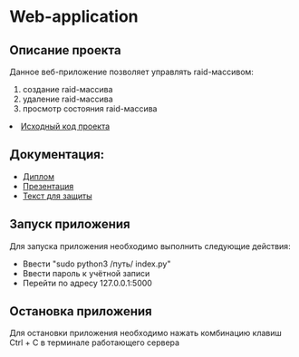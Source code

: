 # Web-application
<p align="center">

<h2>Описание проекта</h2>

Данное веб-приложение позволяет управлять raid-массивом:
<ol>
<li> создание raid-массива</li>
<li> удаление raid-массива</li>
<li> просмотр состояния raid-массива</li>
</ol>
<li><a href="https://github.com/VictorGrig32/Web-application/tree/main/raid_manager-main">Исходный код проекта</a></li>

<h2>Документация:</h2>
<ul>
<li><a href="https://github.com/VictorGrig32/MyMarks/tree/main/documents/Диаграммы">Диплом</a></li>
<li><a href="">Презентация</a></li>
<li><a href="">Текст для защиты</a></li>
</ul>

<h2>Запуск приложения</h2>
Для запуска приложения необходимо выполнить следующие действия:
<ul>
<li>Ввести "sudo python3 /путь/ index.py"</li>
<li>Ввести пароль к учётной записи</li>
<li>Перейти по адресу 127.0.0.1:5000</li>
</ul>

<h2>Остановка приложения</h2>
Для остановки приложения необходимо нажать комбинацию клавиш Ctrl + C в терминале работающего сервера
